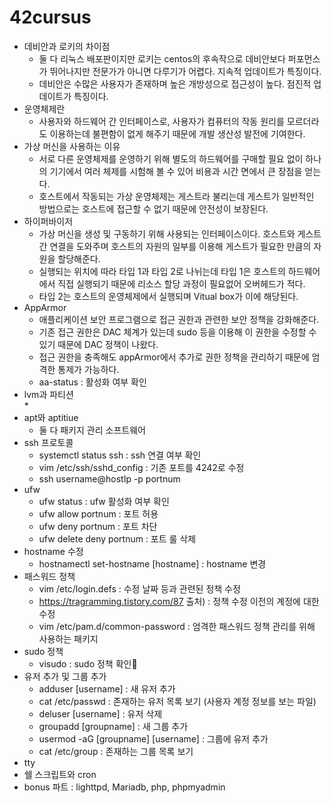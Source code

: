 # 42cursus

* 데비안과 로키의 차이점
  * 둘 다 리눅스 배포판이지만 로키는 centos의 후속작으로 데비안보다 퍼포먼스가 뛰어나지만 전문가가 아니면 다루기가 어렵다. 지속적 업데이트가 특징이다. 
  * 데비안은 수많은 사용자가 존재하며 높은 개방성으로 접근성이 높다. 점진적 업데이트가 특징이다.
* 운영체제란
  * 사용자와 하드웨어 간 인터페이스로, 사용자가 컴퓨터의 작동 원리를 모르더라도 이용하는데 불편함이 없게 해주기 때문에 개발 생산성 발전에 기여한다.
* 가상 머신을 사용하는 이유
  * 서로 다른 운영체제를 운영하기 위해 별도의 하드웨어를 구매할 필요 없이 하나의 기기에서 여러 체제를 시험해 볼 수 있어 비용과 시간 면에서 큰 장점을 얻는다.
  * 호스트에서 작동되는 가상 운영체제는 게스트라 불리는데 게스트가 일반적인 방법으로는 호스트에 접근할 수 없기 때문에 안전성이 보장된다.
* 하이퍼바이저
  * 가상 머신을 생성 및 구동하기 위해 사용되는 인터페이스이다. 호스트와 게스트 간 연결을 도와주며 호스트의 자원의 일부를 이용해 게스트가 필요한 만큼의 자원을 할당해준다.
  * 실행되는 위치에 따라 타입 1과 타입 2로 나뉘는데 타입 1은 호스트의 하드웨어에서 직접 실행되기 때문에 리소스 할당 과정이 필요없어 오버헤드가 적다. 
  * 타입 2는 호스트의 운영체제에서 실행되며 Vitual box가 이에 해당된다. 
* AppArmor
  * 애플리케이션 보안 프로그램으로 접근 권한과 관련한 보안 정책을 강화해준다.
  * 기존 접근 권한은 DAC 체계가 있는데 sudo 등을 이용해 이 권한을 수정할 수 있기 때문에 DAC 정책이 나왔다.
  * 접근 권한을 충족해도 appArmor에서 추가로 권한 정책을 관리하기 때문에 엄격한 통제가 가능하다.
  * aa-status : 활성화 여부 확인
* lvm과 파티션  
  *
* apt와 aptitiue
  * 둘 다 패키지 관리 소프트웨어 
* ssh 프로토콜
  * systemctl status ssh : ssh 연결 여부 확인
  * vim /etc/ssh/sshd_config : 기존 포트를 4242로 수정
  * ssh username@hostIp -p portnum
* ufw
  * ufw status : ufw 활성화 여부 확인
  * ufw allow portnum : 포트 허용
  * ufw deny portnum : 포트 차단
  * ufw delete deny portnum : 포트 룰 삭제
* hostname 수정
  * hostnamectl set-hostname [hostname] : hostname 변경
* 패스워드 정책
  * vim /etc/login.defs : 수정 날짜 등과 관련된 정책 수정
  * https://tragramming.tistory.com/87 출처) : 정책 수정 이전의 계정에 대한 수정
  * vim /etc/pam.d/common-password : 엄격한 패스워드 정책 관리를 위해 사용하는 패키지
* sudo 정책
  * visudo : sudo 정책 확인
* 유저 추가 및 그룹 추가
  * adduser [username] : 새 유저 추가
  * cat /etc/passwd : 존재하는 유저 목록 보기 (사용자 계정 정보를 보는 파일)
  * deluser [username] : 유저 삭제
  * groupadd [groupname] : 새 그룹 추가
  * usermod -aG [groupname] [username] : 그룹에 유저 추가
  * cat /etc/group : 존재하는 그룹 목록 보기
* tty
* 쉘 스크립트와 cron
* bonus 파트 : lighttpd, Mariadb, php, phpmyadmin 
